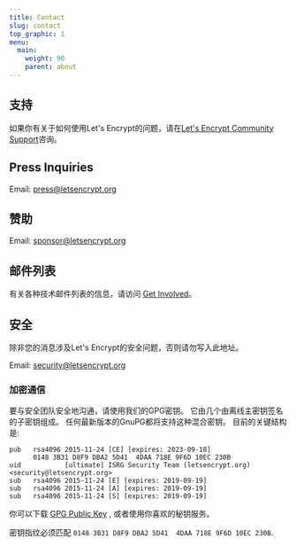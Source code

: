 ```yaml
---
title: Contact
slug: contact
top_graphic: 1
menu:
  main:
    weight: 90
    parent: about
---
```


## 支持

如果你有关于如何使用Let's Encrypt的问题，请在[Let's Encrypt Community Support](https://community.letsencrypt.org/)咨询。

## Press Inquiries

Email: [press@letsencrypt.org](mailto:press@letsencrypt.org)

## 赞助

Email: [sponsor@letsencrypt.org](mailto:sponsor@letsencrypt.org)

## 邮件列表

有关各种技术邮件列表的信息，请访问 [Get Involved](/getinvolved/)。

## 安全

除非您的消息涉及Let's Encrypt的安全问题，否则请勿写入此地址。

Email: [security@letsencrypt.org](mailto:security@letsencrypt.org)

### 加密通信

要与安全团队安全地沟通，请使用我们的GPG密钥。 它由几个由离线主密钥签名的子密钥组成。 任何最新版本的GnuPG都将支持这种混合密钥。 目前的关键结构是:

```
pub   rsa4096 2015-11-24 [CE] [expires: 2023-09-18]
      0148 3B31 D8F9 DBA2 5D41  4DAA 718E 9F6D 10EC 230B
uid           [ultimate] ISRG Security Team (letsencrypt.org) <security@letsencrypt.org>
sub   rsa4096 2015-11-24 [E] [expires: 2019-09-19]
sub   rsa4096 2015-11-24 [A] [expires: 2019-09-19]
sub   rsa4096 2015-11-24 [S] [expires: 2019-09-19]
```

你可以下载 [GPG Public Key](/security_letsencrypt.org-publickey.asc) , 或者使用你喜欢的秘钥服务。

密钥指纹必须匹配 `0148 3B31 D8F9 DBA2 5D41  4DAA 718E 9F6D 10EC 230B`.
